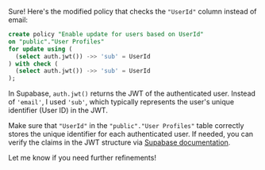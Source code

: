 Sure! Here's the modified policy that checks the `"UserId"` column instead of email:

```sql
create policy "Enable update for users based on UserId"
on "public"."User Profiles"
for update using (
  (select auth.jwt()) ->> 'sub' = UserId
) with check (
  (select auth.jwt()) ->> 'sub' = UserId
);
```

In Supabase, `auth.jwt()` returns the JWT of the authenticated user. Instead of `'email'`, I used `'sub'`, which typically represents the user's unique identifier (User ID) in the JWT.

Make sure that `"UserId"` in the `"public"."User Profiles"` table correctly stores the unique identifier for each authenticated user. If needed, you can verify the claims in the JWT structure via [Supabase documentation](https://supabase.com/docs).

Let me know if you need further refinements!
